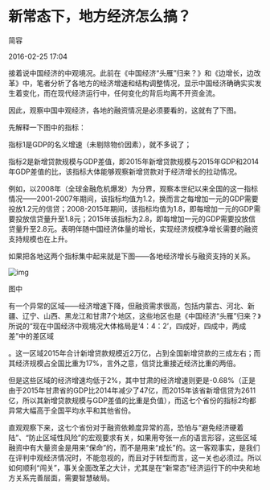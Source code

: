 # 新常态下，地方经济怎么搞？

简容

2016-02-25 17:04 

接着说中国经济的中观境况。此前在《中国经济“头雁”归来？》和《边增长，边改革》中，笔者分析了各地方的经济增速和结构调整情况，显示中国经济确确实实发生着变化，而在现代经济运行中，任何变化的背后均离不开资金流。



因此，观察中国中观经济，各地的融资情况是必须要看的，这就有了下图。



先解释一下图中的指标：



指标1是GDP的名义增速（未剔除物价因素），就不多说了；



指标2是新增贷款规模与GDP差值，即2015年新增贷款规模与2015年GDP和2014年GDP差值的比，该指标大体能够观察新增贷款对于经济增长的拉动情况。



例如，以2008年（全球金融危机爆发）为分界，观察本世纪以来全国的这一指标情况——2001-2007年期间，该指标均值为1.2，换而言之每增加一元的GDP需要投放1.2元的信贷；2008-2015年期间，该指标均值为1.8，即每增加一元的GDP需要投放信贷量升至1.8元；2015年该指标为2.8，即每增加一元的GDP需要投放信贷量升至2.8元。表明伴随中国经济体量的增长，实现经济规模净增长需要的融资支持规模也在上升。



如果把各地这两个指标集中起来就是下图——各地经济增长与融资支持的关系。



![img](http://image.thepaper.cn/www/image/4/799/952.jpg)

图中

有一个异常的区域——经济增速下降，但融资需求很高，包括内蒙古、河北、新疆、辽宁、山西、黑龙江和甘肃7个地区，这些地区也是《中国经济“头雁”归来？》所说的“现在中国经济中观境况大体格局是‘4：4：2’，四成好，四成中，两成差”中的差区域

。这一区域2015年合计新增贷款规模近2万亿，占到全国新增贷款的三成左右；而其经济规模占全国比重为17%，言外之意，信贷比重接近经济比重的两倍。



但是这些区域的经济增速均低于2%，其中甘肃的经济增速则更是-0.68%（正是由于2015年甘肃省的GDP比2014年减少了47亿，而2015年该省新增信贷为2611亿，所以其新增贷款规模与GDP差值的比重是负值），而这七个省份的指标2均都异常大幅高于全国平均水平和其他省份。



直观观察下来，这七个省份对于融资依赖度异常的高，恐怕与“避免经济硬着陆”、“防止区域性风险”的宏观要求有关，如果用夸张一点的语言形容，这些区域融资中有大量资金是用来“保命”的，而不是用来“成长”的。这一客观事实，是我们在评判中观经济情况时，不能忽视的，而且对于转型而言，这一关也必须过。所以如何顺利“闯关”，事关全面改革之大计，尤其是在“新常态”经济运行下的中央和地方关系完善层面，需要智慧破局。